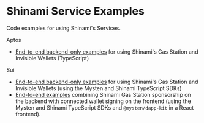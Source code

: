 # Shinami Service Examples
Code examples for using Shinami's Services.

Aptos
- [End-to-end backend-only examples](https://github.com/shinamicorp/shinami-examples/tree/main/aptos/typescript/backend_examples) for using Shinami's Gas Station and Invisible Wallets (TypeScript)

Sui
- [End-to-end backend-only examples](https://github.com/shinamicorp/shinami-examples/tree/main/sui/typescript/backend_examples) for using Shinami's Gas Station and Invisible Wallets (using the Mysten and Shinami TypeScript SDKs)
- [End-to-end examples](https://github.com/shinamicorp/shinami-examples/tree/main/sui/typescript/dapp_kit_example) combining Shinami Gas Station sponsorship on the backend with connected wallet signing on the frontend (using the Mysten and Shinami TypeScript SDKs and `@mysten/dapp-kit` in a React frontend).
